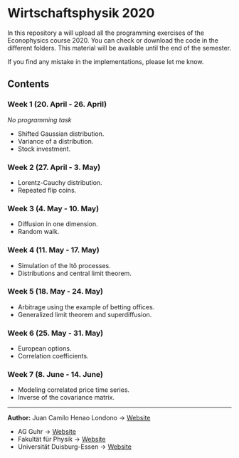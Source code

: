 # Wirtschaftsphysik 2020

In this repository a will upload all the programming exercises of the Econophysics course 2020.
You can check or download the code in the different folders. This material will be available
until the end of the semester.

If you find any mistake in the implementations, please let me know.

## Contents

### Week 1 (20. April - 26. April)
*No programming task*
+ Shifted Gaussian distribution.
+ Variance of a distribution.
+ Stock investment.

### Week 2 (27. April - 3. May)
+ Lorentz-Cauchy distribution.
+ Repeated flip coins.

### Week 3 (4. May - 10. May)
+ Diffusion in one dimension.
+ Random walk.

### Week 4 (11. May - 17. May)
+ Simulation of the Itô processes.
+ Distributions and central limit theorem.

### Week 5 (18. May - 24. May)
+ Arbitrage using the example of betting offices.
+ Generalized limit theorem and superdiffusion.

### Week 6 (25. May - 31. May)
+ European options.
+ Correlation coefficients.

### Week 7 (8. June - 14. June)
+ Modeling correlated price time series.
+ Inverse of the covariance matrix.

---

**Author:** Juan Camilo Henao Londono -> [Website](https://juanhenao21.github.io/)
+ AG Guhr -> [Website](http://www.theo.physik.uni-duisburg-essen.de/tp/ags/guhr_dir/lectures/wiphy.html)
+ Fakultät für Physik -> [Website](https://www.uni-due.de/physik/)
+ Universität Duisburg-Essen -> [Website](https://www.uni-due.de/)
